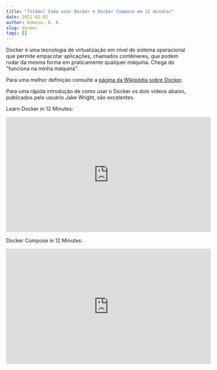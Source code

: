 ```yaml
---
title: "[Vídeo] Como usar Docker e Docker Compose em 12 minutos"
date: 2022-02-02
author: Komesu, D. K.
slug: docker
tags: []
---
```


Docker é uma tecnologia de virtualização em nível de sistema operacional que permite empacotar aplicações, chamados contêineres, que podem rodar da mesma forma em praticamente qualquer máquina. Chega do "funciona na minha máquina".

<!--more-->

Para uma melhor definição consulte a [página da Wikipédia sobre Docker](https://en.wikipedia.org/wiki/Docker_(software)).

Para uma rápida introdução de como usar o Docker os dois vídeos abaixo, publicados pelo usuário Jake Wright, são excelentes.

Learn Docker in 12 Minutes:

<iframe width="560" height="315" src="https://www.youtube-nocookie.com/embed/YFl2mCHdv24" title="YouTube video player" frameborder="0" allow="accelerometer; autoplay; clipboard-write; encrypted-media; gyroscope; picture-in-picture" allowfullscreen></iframe>

Docker Compose in 12 Minutes:

<iframe width="560" height="315" src="https://www.youtube-nocookie.com/embed/Qw9zlE3t8Ko" title="YouTube video player" frameborder="0" allow="accelerometer; autoplay; clipboard-write; encrypted-media; gyroscope; picture-in-picture" allowfullscreen></iframe>
